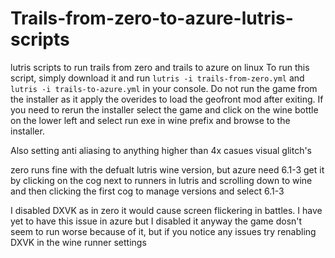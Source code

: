 # Trails-from-zero-to-azure-lutris-scripts
lutris scripts to run trails from zero and trails to azure on linux
To run this script, simply download it and run `lutris -i trails-from-zero.yml` and `lutris -i trails-to-azure.yml` in your console.
Do not run the game from the installer as it apply the overides to load the geofront mod after exiting. If you need to rerun the installer select the game and click on the wine bottle on the lower left and select run exe in wine prefix and browse to the installer.

Also setting anti aliasing to anything higher than 4x casues visual glitch's

zero runs fine  with the defualt lutris wine version, but azure need 6.1-3 get it by clicking on the cog next to runners in lutris and scrolling down to wine and then clicking the first cog to manage versions and select 6.1-3

I disabled DXVK as in zero it would cause screen flickering in battles. I have yet to have this issue in azure but I disabled it anyway the game dosn't seem to run worse because of it, but if you notice any issues try renabling DXVK in the wine runner settings 
